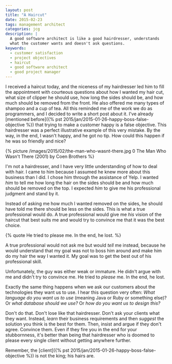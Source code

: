 ```yaml
---
layout: post
title: "A Haircut"
date: 2015-02-23
tags: management architect
categories: jcg
description: |
  A good software architect is like a good hairdresser, understands
  what the customer wants and doesn't ask questions.
keywords:
  - customer satisfaction
  - project objectives
  - haircut
  - good software architect
  - good project manager
---
```


I received a haircut today, and the niceness of my hairdresser led him to fill the
appointment with courteous questions about how I wanted my hair cut, what size of clipper
he should use, how long the sides should be, and how much should be removed
from the front. He also offered me many types of shampoo and a cup of tea.
All this reminded me of the work we do as programmers, and I
decided to write a short post about it. I've already
[mentioned before]({% pst 2015/jan/2015-01-26-happy-boss-false-objective %})
that trying to make a customer happy is a false objective. This hairdresser
was a perfect illustrative example of this very mistake. By the way, in the end,
I wasn't happy, and he got no tip. How could this happen if he was so
friendly and nice?

<!--more-->

{% picture /images/2015/02/the-man-who-wasnt-there.jpg 0 The Man Who Wasn't There (2001) by Coen Brothers %}

I'm not a hairdresser, and I have very little understanding of how to deal
with hair. I came to him because I assumed he knew more about this
business than I did. I chose him through the assistance of Yelp. I wanted _him_ to tell me
how long the hair on the sides should be and how much should be removed on the
top. I expected _him_ to give me his professional judgment and stand by it.

Instead of asking me how much I wanted removed on the sides, he should have
told me there should be less on the sides. This is what
a true professional would do. A true professional would give me _his_ vision
of the haircut that best suits me and would try to convince me that
it was the best choice.

{% quote He tried to please me. In the end, he lost. %}

A true professional would not ask me but would _tell_ me instead, because
he would understand that my goal was not to boss him around and make him do my
hair the way I wanted it. My goal was to get the best out
of his professional skill.

Unfortunately, the guy was either weak or immature. He didn't argue with me
and didn't try to convince me. He tried to _please_ me. In the end, he
lost.

Exactly the same thing happens when we ask our customers about
the technologies they want us to use. I hear this question very often:
_What language do you want us to use_ (meaning Java or Ruby or something else)?
Or _what database should we use?_ Or _how do you want us to design this?_

Don't do that. Don't lose like that hairdresser. Don't ask your clients
what they want. Instead, _learn_ their business requirements and then
_suggest_ the solution you think is the best for them. Then, insist and argue
if they don't agree. Convince them. Even if they fire you in the end for
your stubbornness, it's better than being that hairdresser who is doomed
to please every single client without getting anywhere further.

Remember, the
[client]({% pst 2015/jan/2015-01-26-happy-boss-false-objective %})
is not the king; his hairs are.
